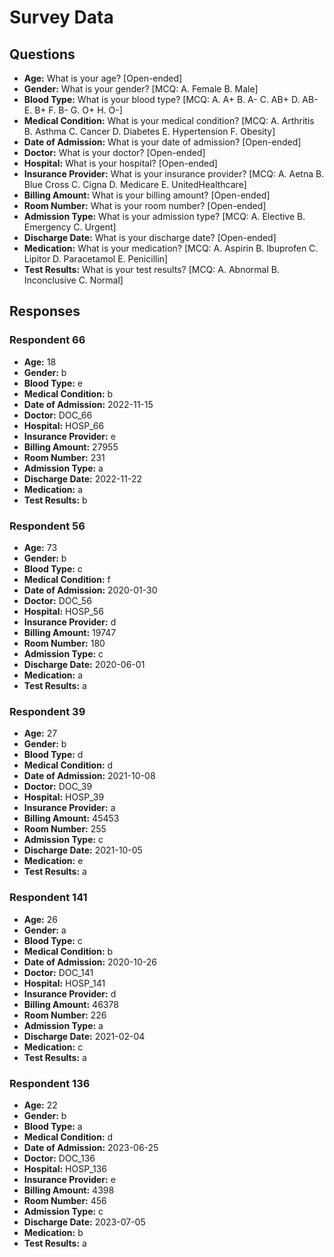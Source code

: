 # Survey Data

## Questions

- **Age:** What is your age? [Open-ended]
- **Gender:** What is your gender? [MCQ: A. Female B. Male]
- **Blood Type:** What is your blood type? [MCQ: A. A+ B. A- C. AB+ D. AB- E. B+ F. B- G. O+ H. O-]
- **Medical Condition:** What is your medical condition? [MCQ: A. Arthritis B. Asthma C. Cancer D. Diabetes E. Hypertension F. Obesity]
- **Date of Admission:** What is your date of admission? [Open-ended]
- **Doctor:** What is your doctor? [Open-ended]
- **Hospital:** What is your hospital? [Open-ended]
- **Insurance Provider:** What is your insurance provider? [MCQ: A. Aetna B. Blue Cross C. Cigna D. Medicare E. UnitedHealthcare]
- **Billing Amount:** What is your billing amount? [Open-ended]
- **Room Number:** What is your room number? [Open-ended]
- **Admission Type:** What is your admission type? [MCQ: A. Elective B. Emergency C. Urgent]
- **Discharge Date:** What is your discharge date? [Open-ended]
- **Medication:** What is your medication? [MCQ: A. Aspirin B. Ibuprofen C. Lipitor D. Paracetamol E. Penicillin]
- **Test Results:** What is your test results? [MCQ: A. Abnormal B. Inconclusive C. Normal]

## Responses

### Respondent 66

- **Age:** 18
- **Gender:** b
- **Blood Type:** e
- **Medical Condition:** b
- **Date of Admission:** 2022-11-15
- **Doctor:** DOC_66
- **Hospital:** HOSP_66
- **Insurance Provider:** e
- **Billing Amount:** 27955
- **Room Number:** 231
- **Admission Type:** a
- **Discharge Date:** 2022-11-22
- **Medication:** a
- **Test Results:** b

### Respondent 56

- **Age:** 73
- **Gender:** b
- **Blood Type:** c
- **Medical Condition:** f
- **Date of Admission:** 2020-01-30
- **Doctor:** DOC_56
- **Hospital:** HOSP_56
- **Insurance Provider:** d
- **Billing Amount:** 19747
- **Room Number:** 180
- **Admission Type:** c
- **Discharge Date:** 2020-06-01
- **Medication:** a
- **Test Results:** a

### Respondent 39

- **Age:** 27
- **Gender:** b
- **Blood Type:** d
- **Medical Condition:** d
- **Date of Admission:** 2021-10-08
- **Doctor:** DOC_39
- **Hospital:** HOSP_39
- **Insurance Provider:** a
- **Billing Amount:** 45453
- **Room Number:** 255
- **Admission Type:** c
- **Discharge Date:** 2021-10-05
- **Medication:** e
- **Test Results:** a

### Respondent 141

- **Age:** 26
- **Gender:** a
- **Blood Type:** c
- **Medical Condition:** b
- **Date of Admission:** 2020-10-26
- **Doctor:** DOC_141
- **Hospital:** HOSP_141
- **Insurance Provider:** d
- **Billing Amount:** 46378
- **Room Number:** 226
- **Admission Type:** a
- **Discharge Date:** 2021-02-04
- **Medication:** c
- **Test Results:** a

### Respondent 136

- **Age:** 22
- **Gender:** b
- **Blood Type:** a
- **Medical Condition:** d
- **Date of Admission:** 2023-06-25
- **Doctor:** DOC_136
- **Hospital:** HOSP_136
- **Insurance Provider:** e
- **Billing Amount:** 4398
- **Room Number:** 456
- **Admission Type:** c
- **Discharge Date:** 2023-07-05
- **Medication:** b
- **Test Results:** a

